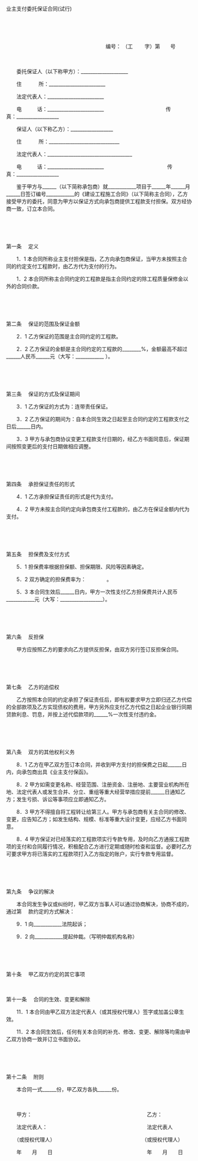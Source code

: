 



业主支付委托保证合同(试行)



 

　　

　　


 　　　　　　　　　　　　　　　　　　　 编号： （工　　 字）第　　号
 
　　



　　委托保证人（以下称甲方）：____________________

　　住　　　 所：________________________

　　法定代表人：________________________

　　电　　　话：________________________　　　　　　　　　　　　传　　 真：__________________　　

　　保证人（以下称乙方）：__________________

　　住　　　 所：______________________________

　　法定代表人：____________________________________

　　电　　　话：________________________　　　　　　　　　　　　 传　　 真：__________________　　

　　鉴于甲方与______（以下简称承包商）就____________项目于______年______月______日签订编号____________的《建设工程施工合同》（以下简称主合同），乙方接受甲方的委托，同意为甲方以保证方式向承包商提供工程款支付担保。双方经协商一致，订立本合同。

　　

　　

第一条
　定义

　　1．1 本合同所称业主支付担保是指，乙方向承包商保证，当甲方未按照主合同的约定支付工程款时，由乙方代为支付的行为。

　　1．2 本合同所称主合同约定的工程款是指主合同约定的除工程质量保修金以外的合同价款。

　　

　　

第二条
　保证的范围及保证金额

　　2．1 乙方保证的范围是主合同约定的工程款。

　　2．2 乙方保证的金额是主合同约定的工程款的________%，金额最高不超过______人民币______元（大写：____________ ）。

　　

　　

第三条
　保证的方式及保证期间

　　3．1 乙方保证的方式为：连带责任保证。

　　3．2 乙方保证的期间为：自本合同生效之日起至主合同约定的工程款支付之日后______日内。

　　3．3 甲方与承包商协议变更工程款支付日期的，经乙方书面同意后，保证期间按照变更后的支付日期做相应调整。

　　

　　

第四条
　承担保证责任的形式

　　4．1 乙方承担保证责任的形式是代为支付。

　　4．2 甲方未按主合同约定向承包商支付工程款的，由乙方在保证金额内代为支付。

　　

　　

第五条
　担保费及支付方式

　　5．1 担保费率根据担保额、担保期限、风险等因素确定。

　　5．2 双方确定的担保费率为：　　　　。

　　5．3 本合同生效后______日内，甲方一次性支付乙方担保费共计人民币____________元（大写：__________________）。

　　

　　

第六条
　反担保

　　甲方应按照乙方的要求向乙方提供反担保，由双方另行签订反担保合同。

　　

　　

第七条
　乙方的追偿权

　　乙方按照本合同的约定承担了保证责任后，即有权要求甲方立即归还乙方代偿的全部款项及乙方实现债权的费用，甲方另外应支付乙方代偿之日起企业银行同期贷款利息、罚息，并按上述代偿款项的______%一次性支付违约金。

　　

　　

第八条
　双方的其他权利义务

　　8．1 乙方在甲乙双方签订本合同，并收到甲方支付的担保费之日起______日内，向承包商出具《业主支付保函》。

　　8．2 甲方如需变更名称、经营范围、注册资金、注册地、主要营业机构所在地、法定代表人或发生合并、分立、重组等重大经营举措应提前______日通知乙方；发生亏损、诉讼等事项应立即通知乙方。

　　8．3 甲方不得擅自将工程转让给第三人。甲方与承包商有关主合同的修改、变更，应告知乙方；如发生结构、规模、标准等重大设计变更，应经乙方书面同意。

　　8．4 甲方保证对已经落实的工程款项实行专款专用，及时向乙方通报工程款项的支付和合同履行情况，积极配合乙方进行定期或随时检查和监督。必要时乙方可要求甲方将已落实的工程款项打入乙方指定的账户，实行专款专用监督。

　　

　　

第九条
　争议的解决

　　本合同发生争议或纠纷时，甲乙双方当事人可以通过协商解决，协商不成的，通过第　 款约定的方式解决：

　　9．1 向____________法院起诉；

　　9．2 向____________提起仲裁。（写明仲裁机构名称）

　　

　　

第十条
　甲乙双方约定的其它事项

　　

第十一条
　合同的生效、变更和解除

　　11．1 本合同由甲乙双方法定代表人（或其授权代理人）签字或加盖公章生效。

　　11．2 本合同生效后，任何有关本合同的补充、修改、变更、解除等均需由甲乙双方协商一致并订立书面协议。

　　

　　

第十二条
　附则

　　本合同一式______份，甲乙双方各执______份。　　

　　

　　甲方：　　　　　　　　　　　　　　　　　　　　　　 乙方：

　　法定代表人：　　　　　　　　　　　　　　　　　　　 法定代表人

　　（或授权代理人）　　　　　　　　　　　　　　　　　 （或授权代理人）

　　年　　月　　日　　　　　　　　　　　　　　　　　　 年　　月　　日

　　